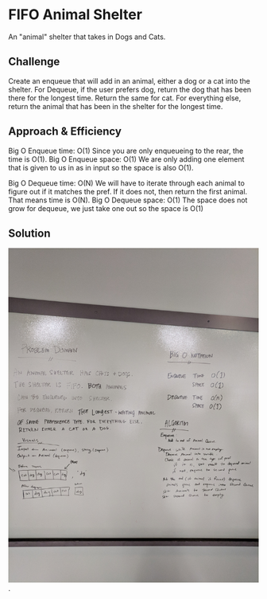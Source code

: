 # FIFO Animal Shelter
An "animal" shelter that takes in Dogs and Cats.

## Challenge
Create an enqueue that will add in an animal, either a dog or a cat into the shelter.
For Dequeue, if the user prefers dog, return the dog that has been there for the longest time. Return the same for cat. For everything else, return the animal that has been in the shelter for the longest time.

## Approach & Efficiency

Big O Enqueue time: O(1)
Since you are only enqueueing to the rear, the time is O(1).
Big O Enqueue space: O(1)
We are only adding one element that is given to us in as in input so the space is also O(1).

Big O Dequeue time: O(N)
We will have to iterate through each animal to figure out if it matches the pref. If it does not, then return the first animal. That means time is O(N).
Big O Dequeue space: O(1)
The space does not grow for dequeue, we just take one out so the space is O(1)

## Solution
![LL merge whiteboard picture](../../assets/animal_shelter.jpg).